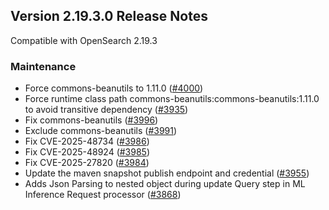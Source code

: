 ## Version 2.19.3.0 Release Notes

Compatible with OpenSearch 2.19.3

### Maintenance
* Force commons-beanutils to 1.11.0 ([#4000](https://github.com/opensearch-project/ml-commons/pull/4000))
* Force runtime class path commons-beanutils:commons-beanutils:1.11.0 to avoid transitive dependency ([#3935](https://github.com/opensearch-project/ml-commons/pull/3935))
* Fix commons-beanutils ([#3996](https://github.com/opensearch-project/ml-commons/pull/3996))
* Exclude commons-beanutils ([#3991](https://github.com/opensearch-project/ml-commons/pull/3991))
* Fix CVE-2025-48734 ([#3986](https://github.com/opensearch-project/ml-commons/pull/3986))
* Fix CVE-2025-48924 ([#3985](https://github.com/opensearch-project/ml-commons/pull/3985))
* Fix CVE-2025-27820 ([#3984](https://github.com/opensearch-project/ml-commons/pull/3984))
* Update the maven snapshot publish endpoint and credential ([#3955](https://github.com/opensearch-project/ml-commons/pull/3955))
* Adds Json Parsing to nested object during update Query step in ML Inference Request processor ([#3868](https://github.com/opensearch-project/ml-commons/pull/3868))
